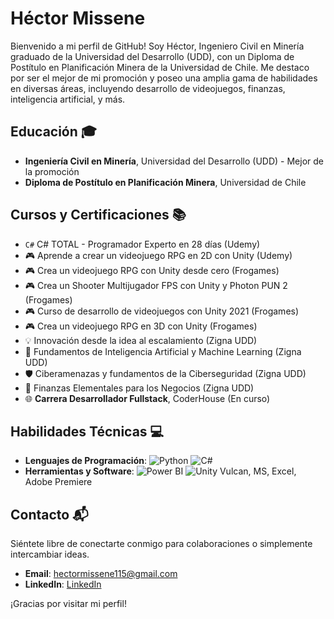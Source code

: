 # Héctor Missene

Bienvenido a mi perfil de GitHub! Soy Héctor, Ingeniero Civil en Minería graduado de la Universidad del Desarrollo (UDD), con un Diploma de Postítulo en Planificación Minera de la Universidad de Chile. Me destaco por ser el mejor de mi promoción y poseo una amplia gama de habilidades en diversas áreas, incluyendo desarrollo de videojuegos, finanzas, inteligencia artificial, y más.

## Educación 🎓

- **Ingeniería Civil en Minería**, Universidad del Desarrollo (UDD) - Mejor de la promoción
- **Diploma de Postítulo en Planificación Minera**, Universidad de Chile

## Cursos y Certificaciones 📚

- `C#` C# TOTAL - Programador Experto en 28 días (Udemy)
- 🎮 Aprende a crear un videojuego RPG en 2D con Unity (Udemy)
- 🎮 Crea un videojuego RPG con Unity desde cero (Frogames)
- 🎮 Crea un Shooter Multijugador FPS con Unity y Photon PUN 2 (Frogames)
- 🎮 Curso de desarrollo de videojuegos con Unity 2021 (Frogames)
- 🎮 Crea un videojuego RPG en 3D con Unity (Frogames)
- 💡 Innovación desde la idea al escalamiento (Zigna UDD)
- 🧠 Fundamentos de Inteligencia Artificial y Machine Learning (Zigna UDD)
- 🛡️ Ciberamenazas y fundamentos de la Ciberseguridad (Zigna UDD)
- 💼 Finanzas Elementales para los Negocios (Zigna UDD)
- 🌐 **Carrera Desarrollador Fullstack**, CoderHouse (En curso)

## Habilidades Técnicas 💻

- **Lenguajes de Programación**: ![Python](https://img.shields.io/badge/-Python-3776AB?style=flat-square&logo=Python&logoColor=white) ![C#](https://img.shields.io/badge/-C%23-239120?style=flat-square&logo=c-sharp&logoColor=white)
- **Herramientas y Software**: ![Power BI](https://img.shields.io/badge/-Power%20BI-F2C811?style=flat-square&logo=Power-BI&logoColor=black) ![Unity](https://img.shields.io/badge/-Unity-000000?style=flat-square&logo=Unity&logoColor=white) Vulcan, MS, Excel, Adobe Premiere

## Contacto 📬

Siéntete libre de conectarte conmigo para colaboraciones o simplemente intercambiar ideas.

- **Email**: [hectormissene115@gmail.com](mailto:hectormissene115@gmail.com)
- **LinkedIn**: [LinkedIn](https://www.linkedin.com/in/hector-yusseff-missene-navarro-15a737226/)

¡Gracias por visitar mi perfil!
